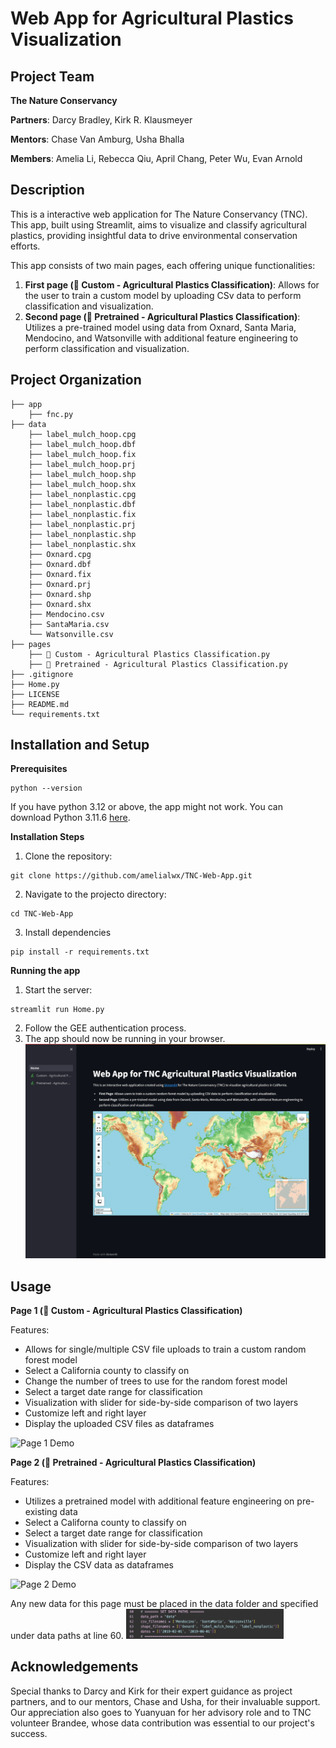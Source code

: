 # Web App for Agricultural Plastics Visualization

## Project Team

**The Nature Conservancy**

**Partners**: Darcy Bradley, Kirk R. Klausmeyer

**Mentors**: Chase Van Amburg, Usha Bhalla

**Members**: Amelia Li, Rebecca Qiu, April Chang, Peter Wu, Evan Arnold

## Description

This is a interactive web application for The Nature Conservancy (TNC). This app, built using Streamlit, aims to visualize and classify agricultural plastics, providing insightful data to drive environmental conservation efforts.

This app consists of two main pages, each offering unique functionalities:
1. **First page (🌲 Custom - Agricultural Plastics Classification)**: Allows for the user to train a custom model by uploading CSv data to perform classification and visualization.
2. **Second page (🌲 Pretrained - Agricultural Plastics Classification)**: Utilizes a pre-trained model using data from Oxnard, Santa Maria, Mendocino, and Watsonville with additional feature engineering to perform classification and visualization.


## Project Organization
    ├── app
        ├── fnc.py
    ├── data
        ├── label_mulch_hoop.cpg
        ├── label_mulch_hoop.dbf
        ├── label_mulch_hoop.fix
        ├── label_mulch_hoop.prj
        ├── label_mulch_hoop.shp
        ├── label_mulch_hoop.shx
        ├── label_nonplastic.cpg
        ├── label_nonplastic.dbf
        ├── label_nonplastic.fix
        ├── label_nonplastic.prj
        ├── label_nonplastic.shp
        ├── label_nonplastic.shx
        ├── Oxnard.cpg
        ├── Oxnard.dbf
        ├── Oxnard.fix
        ├── Oxnard.prj
        ├── Oxnard.shp
        ├── Oxnard.shx
        ├── Mendocino.csv
        ├── SantaMaria.csv
        └── Watsonville.csv
    ├── pages
        ├── 🌲 Custom - Agricultural Plastics Classification.py
        ├── 🌲 Pretrained - Agricultural Plastics Classification.py
    ├── .gitignore
    ├── Home.py
    ├── LICENSE
    ├── README.md
    └── requirements.txt

## Installation and Setup

**Prerequisites**
```
python --version
```
If you have python 3.12 or above, the app might not work. You can download Python 3.11.6 [here](https://www.python.org/downloads/release/python-3116/).

**Installation Steps**
1. Clone the repository: 
```
git clone https://github.com/amelialwx/TNC-Web-App.git
```
2. Navigate to the projecto directory:
```
cd TNC-Web-App
```
3. Install dependencies
```
pip install -r requirements.txt
```

**Running the app**
1. Start the server:
```
streamlit run Home.py
```
2. Follow the GEE authentication process.
3. The app should now be running in your browser.
![home](assets/home.png)

## Usage

**Page 1 (🌲 Custom - Agricultural Plastics Classification)**

Features:
- Allows for single/multiple CSV file uploads to train a custom random forest model
- Select a California county to classify on
- Change the number of trees to use for the random forest model
- Select a target date range for classification
- Visualization with slider for side-by-side comparison of two layers
- Customize left and right layer
- Display the uploaded CSV files as dataframes

![Page 1 Demo](assets/page1_demo.gif)

**Page 2 (🌲 Pretrained - Agricultural Plastics Classification)**

Features:
- Utilizes a pretrained model with additional feature engineering on pre-existing data
- Select a Californa county to classify on
- Select a target date range for classification
- Visualization with slider for side-by-side comparison of two layers
- Customize left and right layer
- Display the CSV data as dataframes

![Page 2 Demo](assets/page2_demo.gif)

Any new data for this page must be placed in the data folder and specified under data paths at line 60.
<img src="assets/page2_paths.png" width="50%" height="50%">

## Acknowledgements

Special thanks to Darcy and Kirk for their expert guidance as project partners, and to our mentors, Chase and Usha, for their invaluable support. Our appreciation also goes to Yuanyuan for her advisory role and to TNC volunteer Brandee, whose data contribution was essential to our project's success.







